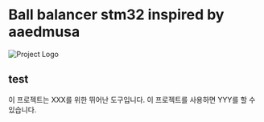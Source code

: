 # Ball balancer stm32 inspired by aaedmusa

![Project Logo](logo.png)

## test

이 프로젝트는 XXX를 위한 뛰어난 도구입니다. 이 프로젝트를 사용하면 YYY를 할 수 있습니다.


